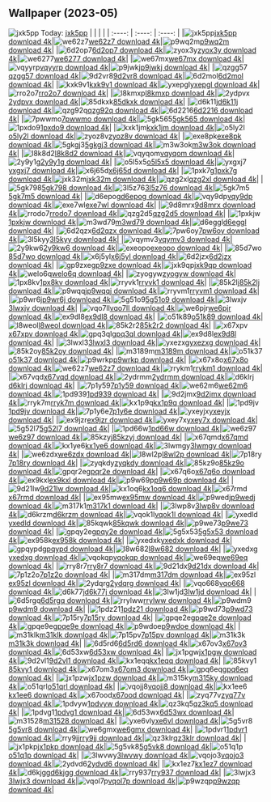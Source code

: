 ## Wallpaper (2023-05)
![jxk5pp](https://w.wallhaven.cc/full/jx/wallhaven-jxk5pp.jpg) Today: [jxk5pp](https://th.wallhaven.cc/small/jx/jxk5pp.jpg)
|      |      |      |
| :----: | :----: | :----: |
|![jxk5pp](https://th.wallhaven.cc/small/jx/jxk5pp.jpg)[jxk5pp download 4k](https://wallhaven.cc/w/jxk5pp)|![we62z7](https://th.wallhaven.cc/small/we/we62z7.jpg)[we62z7 download 4k](https://wallhaven.cc/w/we62z7)|![p9wq2m](https://th.wallhaven.cc/small/p9/p9wq2m.jpg)[p9wq2m download 4k](https://wallhaven.cc/w/p9wq2m)|
|![6d2op7](https://th.wallhaven.cc/small/6d/6d2op7.jpg)[6d2op7 download 4k](https://wallhaven.cc/w/6d2op7)|![zyox3y](https://th.wallhaven.cc/small/zy/zyox3y.jpg)[zyox3y download 4k](https://wallhaven.cc/w/zyox3y)|![we6277](https://th.wallhaven.cc/small/we/we6277.jpg)[we6277 download 4k](https://wallhaven.cc/w/we6277)|
|![we67mx](https://th.wallhaven.cc/small/we/we67mx.jpg)[we67mx download 4k](https://wallhaven.cc/w/we67mx)|![vqyyrp](https://th.wallhaven.cc/small/vq/vqyyrp.jpg)[vqyyrp download 4k](https://wallhaven.cc/w/vqyyrp)|![p9jwkj](https://th.wallhaven.cc/small/p9/p9jwkj.jpg)[p9jwkj download 4k](https://wallhaven.cc/w/p9jwkj)|
|![qzgg57](https://th.wallhaven.cc/small/qz/qzgg57.jpg)[qzgg57 download 4k](https://wallhaven.cc/w/qzgg57)|![9d2vr8](https://th.wallhaven.cc/small/9d/9d2vr8.jpg)[9d2vr8 download 4k](https://wallhaven.cc/w/9d2vr8)|![6d2mol](https://th.wallhaven.cc/small/6d/6d2mol.jpg)[6d2mol download 4k](https://wallhaven.cc/w/6d2mol)|
|![kxk9v1](https://th.wallhaven.cc/small/kx/kxk9v1.jpg)[kxk9v1 download 4k](https://wallhaven.cc/w/kxk9v1)|![yxepgl](https://th.wallhaven.cc/small/yx/yxepgl.jpg)[yxepgl download 4k](https://wallhaven.cc/w/yxepgl)|![rro2o7](https://th.wallhaven.cc/small/rr/rro2o7.jpg)[rro2o7 download 4k](https://wallhaven.cc/w/rro2o7)|
|![l8kmxp](https://th.wallhaven.cc/small/l8/l8kmxp.jpg)[l8kmxp download 4k](https://wallhaven.cc/w/l8kmxp)|![2ydpvx](https://th.wallhaven.cc/small/2y/2ydpvx.jpg)[2ydpvx download 4k](https://wallhaven.cc/w/2ydpvx)|![85dkxk](https://th.wallhaven.cc/small/85/85dkxk.jpg)[85dkxk download 4k](https://wallhaven.cc/w/85dkxk)|
|![d6k11j](https://th.wallhaven.cc/small/d6/d6k11j.jpg)[d6k11j download 4k](https://wallhaven.cc/w/d6k11j)|![qzg92q](https://th.wallhaven.cc/small/qz/qzg92q.jpg)[qzg92q download 4k](https://wallhaven.cc/w/qzg92q)|![6d2216](https://th.wallhaven.cc/small/6d/6d2216.jpg)[6d2216 download 4k](https://wallhaven.cc/w/6d2216)|
|![7pwwmo](https://th.wallhaven.cc/small/7p/7pwwmo.jpg)[7pwwmo download 4k](https://wallhaven.cc/w/7pwwmo)|![5gk565](https://th.wallhaven.cc/small/5g/5gk565.jpg)[5gk565 download 4k](https://wallhaven.cc/w/5gk565)|![1pxdo9](https://th.wallhaven.cc/small/1p/1pxdo9.jpg)[1pxdo9 download 4k](https://wallhaven.cc/w/1pxdo9)|
|![kxk1jm](https://th.wallhaven.cc/small/kx/kxk1jm.jpg)[kxk1jm download 4k](https://wallhaven.cc/w/kxk1jm)|![o5ly2l](https://th.wallhaven.cc/small/o5/o5ly2l.jpg)[o5ly2l download 4k](https://wallhaven.cc/w/o5ly2l)|![zyoz8v](https://th.wallhaven.cc/small/zy/zyoz8v.jpg)[zyoz8v download 4k](https://wallhaven.cc/w/zyoz8v)|
|![exe8pk](https://th.wallhaven.cc/small/ex/exe8pk.jpg)[exe8pk download 4k](https://wallhaven.cc/w/exe8pk)|![5gkgj3](https://th.wallhaven.cc/small/5g/5gkgj3.jpg)[5gkgj3 download 4k](https://wallhaven.cc/w/5gkgj3)|![m3w3ok](https://th.wallhaven.cc/small/m3/m3w3ok.jpg)[m3w3ok download 4k](https://wallhaven.cc/w/m3w3ok)|
|![l8k8d2](https://th.wallhaven.cc/small/l8/l8k8d2.jpg)[l8k8d2 download 4k](https://wallhaven.cc/w/l8k8d2)|![vqyqom](https://th.wallhaven.cc/small/vq/vqyqom.jpg)[vqyqom download 4k](https://wallhaven.cc/w/vqyqom)|![2y9y1g](https://th.wallhaven.cc/small/2y/2y9y1g.jpg)[2y9y1g download 4k](https://wallhaven.cc/w/2y9y1g)|
|![o5l5x5](https://th.wallhaven.cc/small/o5/o5l5x5.jpg)[o5l5x5 download 4k](https://wallhaven.cc/w/o5l5x5)|![yxgxj7](https://th.wallhaven.cc/small/yx/yxgxj7.jpg)[yxgxj7 download 4k](https://wallhaven.cc/w/yxgxj7)|![x6j65d](https://th.wallhaven.cc/small/x6/x6j65d.jpg)[x6j65d download 4k](https://wallhaven.cc/w/x6j65d)|
|![1pxk7g](https://th.wallhaven.cc/small/1p/1pxk7g.jpg)[1pxk7g download 4k](https://wallhaven.cc/w/1pxk7g)|![jxk32m](https://th.wallhaven.cc/small/jx/jxk32m.jpg)[jxk32m download 4k](https://wallhaven.cc/w/jxk32m)|![qzg2xl](https://th.wallhaven.cc/small/qz/qzg2xl.jpg)[qzg2xl download 4k](https://wallhaven.cc/w/qzg2xl)|
|![5gk798](https://th.wallhaven.cc/small/5g/5gk798.jpg)[5gk798 download 4k](https://wallhaven.cc/w/5gk798)|![3l5z76](https://th.wallhaven.cc/small/3l/3l5z76.jpg)[3l5z76 download 4k](https://wallhaven.cc/w/3l5z76)|![5gk7m5](https://th.wallhaven.cc/small/5g/5gk7m5.jpg)[5gk7m5 download 4k](https://wallhaven.cc/w/5gk7m5)|
|![d6epog](https://th.wallhaven.cc/small/d6/d6epog.jpg)[d6epog download 4k](https://wallhaven.cc/w/d6epog)|![vqy9dp](https://th.wallhaven.cc/small/vq/vqy9dp.jpg)[vqy9dp download 4k](https://wallhaven.cc/w/vqy9dp)|![exe7wl](https://th.wallhaven.cc/small/ex/exe7wl.jpg)[exe7wl download 4k](https://wallhaven.cc/w/exe7wl)|
|![9d8mrx](https://th.wallhaven.cc/small/9d/9d8mrx.jpg)[9d8mrx download 4k](https://wallhaven.cc/w/9d8mrx)|![rrodo7](https://th.wallhaven.cc/small/rr/rrodo7.jpg)[rrodo7 download 4k](https://wallhaven.cc/w/rrodo7)|![qzg2d5](https://th.wallhaven.cc/small/qz/qzg2d5.jpg)[qzg2d5 download 4k](https://wallhaven.cc/w/qzg2d5)|
|![1pxkjw](https://th.wallhaven.cc/small/1p/1pxkjw.jpg)[1pxkjw download 4k](https://wallhaven.cc/w/1pxkjw)|![m3wd79](https://th.wallhaven.cc/small/m3/m3wd79.jpg)[m3wd79 download 4k](https://wallhaven.cc/w/m3wd79)|![d6eggl](https://th.wallhaven.cc/small/d6/d6eggl.jpg)[d6eggl download 4k](https://wallhaven.cc/w/d6eggl)|
|![6d2qzx](https://th.wallhaven.cc/small/6d/6d2qzx.jpg)[6d2qzx download 4k](https://wallhaven.cc/w/6d2qzx)|![7pw6oy](https://th.wallhaven.cc/small/7p/7pw6oy.jpg)[7pw6oy download 4k](https://wallhaven.cc/w/7pw6oy)|![3l5kyy](https://th.wallhaven.cc/small/3l/3l5kyy.jpg)[3l5kyy download 4k](https://wallhaven.cc/w/3l5kyy)|
|![vqymv3](https://th.wallhaven.cc/small/vq/vqymv3.jpg)[vqymv3 download 4k](https://wallhaven.cc/w/vqymv3)|![2y9kw6](https://th.wallhaven.cc/small/2y/2y9kw6.jpg)[2y9kw6 download 4k](https://wallhaven.cc/w/2y9kw6)|![exeopo](https://th.wallhaven.cc/small/ex/exeopo.jpg)[exeopo download 4k](https://wallhaven.cc/w/exeopo)|
|![85d7wo](https://th.wallhaven.cc/small/85/85d7wo.jpg)[85d7wo download 4k](https://wallhaven.cc/w/85d7wo)|![x6j5yl](https://th.wallhaven.cc/small/x6/x6j5yl.jpg)[x6j5yl download 4k](https://wallhaven.cc/w/x6j5yl)|![6d2jzx](https://th.wallhaven.cc/small/6d/6d2jzx.jpg)[6d2jzx download 4k](https://wallhaven.cc/w/6d2jzx)|
|![gp9zxe](https://th.wallhaven.cc/small/gp/gp9zxe.jpg)[gp9zxe download 4k](https://wallhaven.cc/w/gp9zxe)|![jxk9qp](https://th.wallhaven.cc/small/jx/jxk9qp.jpg)[jxk9qp download 4k](https://wallhaven.cc/w/jxk9qp)|![welo6q](https://th.wallhaven.cc/small/we/welo6q.jpg)[welo6q download 4k](https://wallhaven.cc/w/welo6q)|
|![zyogyw](https://th.wallhaven.cc/small/zy/zyogyw.jpg)[zyogyw download 4k](https://wallhaven.cc/w/zyogyw)|![1px8kv](https://th.wallhaven.cc/small/1p/1px8kv.jpg)[1px8kv download 4k](https://wallhaven.cc/w/1px8kv)|![rryvk1](https://th.wallhaven.cc/small/rr/rryvk1.jpg)[rryvk1 download 4k](https://wallhaven.cc/w/rryvk1)|
|![85k2lj](https://th.wallhaven.cc/small/85/85k2lj.jpg)[85k2lj download 4k](https://wallhaven.cc/w/85k2lj)|![p9wqqj](https://th.wallhaven.cc/small/p9/p9wqqj.jpg)[p9wqqj download 4k](https://wallhaven.cc/w/p9wqqj)|![rryvm1](https://th.wallhaven.cc/small/rr/rryvm1.jpg)[rryvm1 download 4k](https://wallhaven.cc/w/rryvm1)|
|![p9wr6j](https://th.wallhaven.cc/small/p9/p9wr6j.jpg)[p9wr6j download 4k](https://wallhaven.cc/w/p9wr6j)|![5g51o9](https://th.wallhaven.cc/small/5g/5g51o9.jpg)[5g51o9 download 4k](https://wallhaven.cc/w/5g51o9)|![3lwxjv](https://th.wallhaven.cc/small/3l/3lwxjv.jpg)[3lwxjv download 4k](https://wallhaven.cc/w/3lwxjv)|
|![vqo7ll](https://th.wallhaven.cc/small/vq/vqo7ll.jpg)[vqo7ll download 4k](https://wallhaven.cc/w/vqo7ll)|![we6pjr](https://th.wallhaven.cc/small/we/we6pjr.jpg)[we6pjr download 4k](https://wallhaven.cc/w/we6pjr)|![ex9dl8](https://th.wallhaven.cc/small/ex/ex9dl8.jpg)[ex9dl8 download 4k](https://wallhaven.cc/w/ex9dl8)|
|![o51k89](https://th.wallhaven.cc/small/o5/o51k89.jpg)[o51k89 download 4k](https://wallhaven.cc/w/o51k89)|![l8weol](https://th.wallhaven.cc/small/l8/l8weol.jpg)[l8weol download 4k](https://wallhaven.cc/w/l8weol)|![85k2r2](https://th.wallhaven.cc/small/85/85k2r2.jpg)[85k2r2 download 4k](https://wallhaven.cc/w/85k2r2)|
|![x67xpv](https://th.wallhaven.cc/small/x6/x67xpv.jpg)[x67xpv download 4k](https://wallhaven.cc/w/x67xpv)|![gpq3ql](https://th.wallhaven.cc/small/gp/gpq3ql.jpg)[gpq3ql download 4k](https://wallhaven.cc/w/gpq3ql)|![ex9d8l](https://th.wallhaven.cc/small/ex/ex9d8l.jpg)[ex9d8l download 4k](https://wallhaven.cc/w/ex9d8l)|
|![3lwxl3](https://th.wallhaven.cc/small/3l/3lwxl3.jpg)[3lwxl3 download 4k](https://wallhaven.cc/w/3lwxl3)|![yxezxg](https://th.wallhaven.cc/small/yx/yxezxg.jpg)[yxezxg download 4k](https://wallhaven.cc/w/yxezxg)|![85k2oy](https://th.wallhaven.cc/small/85/85k2oy.jpg)[85k2oy download 4k](https://wallhaven.cc/w/85k2oy)|
|![m3189m](https://th.wallhaven.cc/small/m3/m3189m.jpg)[m3189m download 4k](https://wallhaven.cc/w/m3189m)|![o51k37](https://th.wallhaven.cc/small/o5/o51k37.jpg)[o51k37 download 4k](https://wallhaven.cc/w/o51k37)|![p9wrkp](https://th.wallhaven.cc/small/p9/p9wrkp.jpg)[p9wrkp download 4k](https://wallhaven.cc/w/p9wrkp)|
|![x67x8o](https://th.wallhaven.cc/small/x6/x67x8o.jpg)[x67x8o download 4k](https://wallhaven.cc/w/x67x8o)|![we62z7](https://th.wallhaven.cc/small/we/we62z7.jpg)[we62z7 download 4k](https://wallhaven.cc/w/we62z7)|![rrykm1](https://th.wallhaven.cc/small/rr/rrykm1.jpg)[rrykm1 download 4k](https://wallhaven.cc/w/rrykm1)|
|![x67vqd](https://th.wallhaven.cc/small/x6/x67vqd.jpg)[x67vqd download 4k](https://wallhaven.cc/w/x67vqd)|![2ydrmm](https://th.wallhaven.cc/small/2y/2ydrmm.jpg)[2ydrmm download 4k](https://wallhaven.cc/w/2ydrmm)|![d6klrj](https://th.wallhaven.cc/small/d6/d6klrj.jpg)[d6klrj download 4k](https://wallhaven.cc/w/d6klrj)|
|![7p1y59](https://th.wallhaven.cc/small/7p/7p1y59.jpg)[7p1y59 download 4k](https://wallhaven.cc/w/7p1y59)|![we62m6](https://th.wallhaven.cc/small/we/we62m6.jpg)[we62m6 download 4k](https://wallhaven.cc/w/we62m6)|![1pd939](https://th.wallhaven.cc/small/1p/1pd939.jpg)[1pd939 download 4k](https://wallhaven.cc/w/1pd939)|
|![9d2jmx](https://th.wallhaven.cc/small/9d/9d2jmx.jpg)[9d2jmx download 4k](https://wallhaven.cc/w/9d2jmx)|![rryk7m](https://th.wallhaven.cc/small/rr/rryk7m.jpg)[rryk7m download 4k](https://wallhaven.cc/w/rryk7m)|![kx1p9q](https://th.wallhaven.cc/small/kx/kx1p9q.jpg)[kx1p9q download 4k](https://wallhaven.cc/w/kx1p9q)|
|![1pd9jv](https://th.wallhaven.cc/small/1p/1pd9jv.jpg)[1pd9jv download 4k](https://wallhaven.cc/w/1pd9jv)|![7p1y6e](https://th.wallhaven.cc/small/7p/7p1y6e.jpg)[7p1y6e download 4k](https://wallhaven.cc/w/7p1y6e)|![yxeyjx](https://th.wallhaven.cc/small/yx/yxeyjx.jpg)[yxeyjx download 4k](https://wallhaven.cc/w/yxeyjx)|
|![ex9jzr](https://th.wallhaven.cc/small/ex/ex9jzr.jpg)[ex9jzr download 4k](https://wallhaven.cc/w/ex9jzr)|![yxey7x](https://th.wallhaven.cc/small/yx/yxey7x.jpg)[yxey7x download 4k](https://wallhaven.cc/w/yxey7x)|![5g52l7](https://th.wallhaven.cc/small/5g/5g52l7.jpg)[5g52l7 download 4k](https://wallhaven.cc/w/5g52l7)|
|![1pd66w](https://th.wallhaven.cc/small/1p/1pd66w.jpg)[1pd66w download 4k](https://wallhaven.cc/w/1pd66w)|![we6z97](https://th.wallhaven.cc/small/we/we6z97.jpg)[we6z97 download 4k](https://wallhaven.cc/w/we6z97)|![85kzyj](https://th.wallhaven.cc/small/85/85kzyj.jpg)[85kzyj download 4k](https://wallhaven.cc/w/85kzyj)|
|![x67qmd](https://th.wallhaven.cc/small/x6/x67qmd.jpg)[x67qmd download 4k](https://wallhaven.cc/w/x67qmd)|![kx1ye6](https://th.wallhaven.cc/small/kx/kx1ye6.jpg)[kx1ye6 download 4k](https://wallhaven.cc/w/kx1ye6)|![3lwmgy](https://th.wallhaven.cc/small/3l/3lwmgy.jpg)[3lwmgy download 4k](https://wallhaven.cc/w/3lwmgy)|
|![we6zdx](https://th.wallhaven.cc/small/we/we6zdx.jpg)[we6zdx download 4k](https://wallhaven.cc/w/we6zdx)|![l8wl2p](https://th.wallhaven.cc/small/l8/l8wl2p.jpg)[l8wl2p download 4k](https://wallhaven.cc/w/l8wl2p)|![7p18ry](https://th.wallhaven.cc/small/7p/7p18ry.jpg)[7p18ry download 4k](https://wallhaven.cc/w/7p18ry)|
|![zyqkdy](https://th.wallhaven.cc/small/zy/zyqkdy.jpg)[zyqkdy download 4k](https://wallhaven.cc/w/zyqkdy)|![85kz9o](https://th.wallhaven.cc/small/85/85kz9o.jpg)[85kz9o download 4k](https://wallhaven.cc/w/85kz9o)|![gpqr2e](https://th.wallhaven.cc/small/gp/gpqr2e.jpg)[gpqr2e download 4k](https://wallhaven.cc/w/gpqr2e)|
|![x67q6o](https://th.wallhaven.cc/small/x6/x67q6o.jpg)[x67q6o download 4k](https://wallhaven.cc/w/x67q6o)|![ex9kxl](https://th.wallhaven.cc/small/ex/ex9kxl.jpg)[ex9kxl download 4k](https://wallhaven.cc/w/ex9kxl)|![p9w69p](https://th.wallhaven.cc/small/p9/p9w69p.jpg)[p9w69p download 4k](https://wallhaven.cc/w/p9w69p)|
|![9d21lw](https://th.wallhaven.cc/small/9d/9d21lw.jpg)[9d21lw download 4k](https://wallhaven.cc/w/9d21lw)|![kx1oq6](https://th.wallhaven.cc/small/kx/kx1oq6.jpg)[kx1oq6 download 4k](https://wallhaven.cc/w/kx1oq6)|![x67rmd](https://th.wallhaven.cc/small/x6/x67rmd.jpg)[x67rmd download 4k](https://wallhaven.cc/w/x67rmd)|
|![ex95mw](https://th.wallhaven.cc/small/ex/ex95mw.jpg)[ex95mw download 4k](https://wallhaven.cc/w/ex95mw)|![p9wedj](https://th.wallhaven.cc/small/p9/p9wedj.jpg)[p9wedj download 4k](https://wallhaven.cc/w/p9wedj)|![m317k1](https://th.wallhaven.cc/small/m3/m317k1.jpg)[m317k1 download 4k](https://wallhaven.cc/w/m317k1)|
|![3lwp8v](https://th.wallhaven.cc/small/3l/3lwp8v.jpg)[3lwp8v download 4k](https://wallhaven.cc/w/3lwp8v)|![d6krzm](https://th.wallhaven.cc/small/d6/d6krzm.jpg)[d6krzm download 4k](https://wallhaven.cc/w/d6krzm)|![vqok1l](https://th.wallhaven.cc/small/vq/vqok1l.jpg)[vqok1l download 4k](https://wallhaven.cc/w/vqok1l)|
|![yxedld](https://th.wallhaven.cc/small/yx/yxedld.jpg)[yxedld download 4k](https://wallhaven.cc/w/yxedld)|![85kqwk](https://th.wallhaven.cc/small/85/85kqwk.jpg)[85kqwk download 4k](https://wallhaven.cc/w/85kqwk)|![p9we73](https://th.wallhaven.cc/small/p9/p9we73.jpg)[p9we73 download 4k](https://wallhaven.cc/w/p9we73)|
|![gpqy2e](https://th.wallhaven.cc/small/gp/gpqy2e.jpg)[gpqy2e download 4k](https://wallhaven.cc/w/gpqy2e)|![5g5x53](https://th.wallhaven.cc/small/5g/5g5x53.jpg)[5g5x53 download 4k](https://wallhaven.cc/w/5g5x53)|![ex958k](https://th.wallhaven.cc/small/ex/ex958k.jpg)[ex958k download 4k](https://wallhaven.cc/w/ex958k)|
|![yxedxk](https://th.wallhaven.cc/small/yx/yxedxk.jpg)[yxedxk download 4k](https://wallhaven.cc/w/yxedxk)|![gpqypd](https://th.wallhaven.cc/small/gp/gpqypd.jpg)[gpqypd download 4k](https://wallhaven.cc/w/gpqypd)|![l8w682](https://th.wallhaven.cc/small/l8/l8w682.jpg)[l8w682 download 4k](https://wallhaven.cc/w/l8w682)|
|![yxedxg](https://th.wallhaven.cc/small/yx/yxedxg.jpg)[yxedxg download 4k](https://wallhaven.cc/w/yxedxg)|![vqokqp](https://th.wallhaven.cc/small/vq/vqokqp.jpg)[vqokqp download 4k](https://wallhaven.cc/w/vqokqp)|![we69eq](https://th.wallhaven.cc/small/we/we69eq.jpg)[we69eq download 4k](https://wallhaven.cc/w/we69eq)|
|![rry8r7](https://th.wallhaven.cc/small/rr/rry8r7.jpg)[rry8r7 download 4k](https://wallhaven.cc/w/rry8r7)|![9d21dx](https://th.wallhaven.cc/small/9d/9d21dx.jpg)[9d21dx download 4k](https://wallhaven.cc/w/9d21dx)|![7p1z2o](https://th.wallhaven.cc/small/7p/7p1z2o.jpg)[7p1z2o download 4k](https://wallhaven.cc/w/7p1z2o)|
|![m317dm](https://th.wallhaven.cc/small/m3/m317dm.jpg)[m317dm download 4k](https://wallhaven.cc/w/m317dm)|![ex95zl](https://th.wallhaven.cc/small/ex/ex95zl.jpg)[ex95zl download 4k](https://wallhaven.cc/w/ex95zl)|![2ydqrg](https://th.wallhaven.cc/small/2y/2ydqrg.jpg)[2ydqrg download 4k](https://wallhaven.cc/w/2ydqrg)|
|![vqo668](https://th.wallhaven.cc/small/vq/vqo668.jpg)[vqo668 download 4k](https://wallhaven.cc/w/vqo668)|![d6k77j](https://th.wallhaven.cc/small/d6/d6k77j.jpg)[d6k77j download 4k](https://wallhaven.cc/w/d6k77j)|![3lw1jd](https://th.wallhaven.cc/small/3l/3lw1jd.jpg)[3lw1jd download 4k](https://wallhaven.cc/w/3lw1jd)|
|![6d5rgq](https://th.wallhaven.cc/small/6d/6d5rgq.jpg)[6d5rgq download 4k](https://wallhaven.cc/w/6d5rgq)|![rrylww](https://th.wallhaven.cc/small/rr/rrylww.jpg)[rrylww download 4k](https://wallhaven.cc/w/rrylww)|![p9wdm9](https://th.wallhaven.cc/small/p9/p9wdm9.jpg)[p9wdm9 download 4k](https://wallhaven.cc/w/p9wdm9)|
|![1pdz21](https://th.wallhaven.cc/small/1p/1pdz21.jpg)[1pdz21 download 4k](https://wallhaven.cc/w/1pdz21)|![p9wd73](https://th.wallhaven.cc/small/p9/p9wd73.jpg)[p9wd73 download 4k](https://wallhaven.cc/w/p9wd73)|![7p15ry](https://th.wallhaven.cc/small/7p/7p15ry.jpg)[7p15ry download 4k](https://wallhaven.cc/w/7p15ry)|
|![gpqe2e](https://th.wallhaven.cc/small/gp/gpqe2e.jpg)[gpqe2e download 4k](https://wallhaven.cc/w/gpqe2e)|![gpqe9e](https://th.wallhaven.cc/small/gp/gpqe9e.jpg)[gpqe9e download 4k](https://wallhaven.cc/w/gpqe9e)|![p9wdoe](https://th.wallhaven.cc/small/p9/p9wdoe.jpg)[p9wdoe download 4k](https://wallhaven.cc/w/p9wdoe)|
|![m31klk](https://th.wallhaven.cc/small/m3/m31klk.jpg)[m31klk download 4k](https://wallhaven.cc/w/m31klk)|![7p15pv](https://th.wallhaven.cc/small/7p/7p15pv.jpg)[7p15pv download 4k](https://wallhaven.cc/w/7p15pv)|![m31k3k](https://th.wallhaven.cc/small/m3/m31k3k.jpg)[m31k3k download 4k](https://wallhaven.cc/w/m31k3k)|
|![6d5rd6](https://th.wallhaven.cc/small/6d/6d5rd6.jpg)[6d5rd6 download 4k](https://wallhaven.cc/w/6d5rd6)|![x67ov3](https://th.wallhaven.cc/small/x6/x67ov3.jpg)[x67ov3 download 4k](https://wallhaven.cc/w/x67ov3)|![6d53xw](https://th.wallhaven.cc/small/6d/6d53xw.jpg)[6d53xw download 4k](https://wallhaven.cc/w/6d53xw)|
|![jx1pgw](https://th.wallhaven.cc/small/jx/jx1pgw.jpg)[jx1pgw download 4k](https://wallhaven.cc/w/jx1pgw)|![9d2vl1](https://th.wallhaven.cc/small/9d/9d2vl1.jpg)[9d2vl1 download 4k](https://wallhaven.cc/w/9d2vl1)|![kx1eqq](https://th.wallhaven.cc/small/kx/kx1eqq.jpg)[kx1eqq download 4k](https://wallhaven.cc/w/kx1eqq)|
|![85kvy1](https://th.wallhaven.cc/small/85/85kvy1.jpg)[85kvy1 download 4k](https://wallhaven.cc/w/85kvy1)|![x67om3](https://th.wallhaven.cc/small/x6/x67om3.jpg)[x67om3 download 4k](https://wallhaven.cc/w/x67om3)|![gpq6eq](https://th.wallhaven.cc/small/gp/gpq6eq.jpg)[gpq6eq download 4k](https://wallhaven.cc/w/gpq6eq)|
|![jx1pzw](https://th.wallhaven.cc/small/jx/jx1pzw.jpg)[jx1pzw download 4k](https://wallhaven.cc/w/jx1pzw)|![m315ky](https://th.wallhaven.cc/small/m3/m315ky.jpg)[m315ky download 4k](https://wallhaven.cc/w/m315ky)|![o51qrl](https://th.wallhaven.cc/small/o5/o51qrl.jpg)[o51qrl download 4k](https://wallhaven.cc/w/o51qrl)|
|![vqojj8](https://th.wallhaven.cc/small/vq/vqojj8.jpg)[vqojj8 download 4k](https://wallhaven.cc/w/vqojj8)|![kx1ee6](https://th.wallhaven.cc/small/kx/kx1ee6.jpg)[kx1ee6 download 4k](https://wallhaven.cc/w/kx1ee6)|![x67ood](https://th.wallhaven.cc/small/x6/x67ood.jpg)[x67ood download 4k](https://wallhaven.cc/w/x67ood)|
|![zyq77v](https://th.wallhaven.cc/small/zy/zyq77v.jpg)[zyq77v download 4k](https://wallhaven.cc/w/zyq77v)|![1pdvyw](https://th.wallhaven.cc/small/1p/1pdvyw.jpg)[1pdvyw download 4k](https://wallhaven.cc/w/1pdvyw)|![qz3kq5](https://th.wallhaven.cc/small/qz/qz3kq5.jpg)[qz3kq5 download 4k](https://wallhaven.cc/w/qz3kq5)|
|![1pdvg1](https://th.wallhaven.cc/small/1p/1pdvg1.jpg)[1pdvg1 download 4k](https://wallhaven.cc/w/1pdvg1)|![6d53wx](https://th.wallhaven.cc/small/6d/6d53wx.jpg)[6d53wx download 4k](https://wallhaven.cc/w/6d53wx)|![m31528](https://th.wallhaven.cc/small/m3/m31528.jpg)[m31528 download 4k](https://wallhaven.cc/w/m31528)|
|![yxe6vl](https://th.wallhaven.cc/small/yx/yxe6vl.jpg)[yxe6vl download 4k](https://wallhaven.cc/w/yxe6vl)|![5g5vr8](https://th.wallhaven.cc/small/5g/5g5vr8.jpg)[5g5vr8 download 4k](https://wallhaven.cc/w/5g5vr8)|![we6gmx](https://th.wallhaven.cc/small/we/we6gmx.jpg)[we6gmx download 4k](https://wallhaven.cc/w/we6gmx)|
|![1pdvr1](https://th.wallhaven.cc/small/1p/1pdvr1.jpg)[1pdvr1 download 4k](https://wallhaven.cc/w/1pdvr1)|![rry9jj](https://th.wallhaven.cc/small/rr/rry9jj.jpg)[rry9jj download 4k](https://wallhaven.cc/w/rry9jj)|![qz3klr](https://th.wallhaven.cc/small/qz/qz3klr.jpg)[qz3klr download 4k](https://wallhaven.cc/w/qz3klr)|
|![jx1pkp](https://th.wallhaven.cc/small/jx/jx1pkp.jpg)[jx1pkp download 4k](https://wallhaven.cc/w/jx1pkp)|![5g5vk8](https://th.wallhaven.cc/small/5g/5g5vk8.jpg)[5g5vk8 download 4k](https://wallhaven.cc/w/5g5vk8)|![o51q1p](https://th.wallhaven.cc/small/o5/o51q1p.jpg)[o51q1p download 4k](https://wallhaven.cc/w/o51q1p)|
|![3lwvwy](https://th.wallhaven.cc/small/3l/3lwvwy.jpg)[3lwvwy download 4k](https://wallhaven.cc/w/3lwvwy)|![vqojo3](https://th.wallhaven.cc/small/vq/vqojo3.jpg)[vqojo3 download 4k](https://wallhaven.cc/w/vqojo3)|![2ydvd6](https://th.wallhaven.cc/small/2y/2ydvd6.jpg)[2ydvd6 download 4k](https://wallhaven.cc/w/2ydvd6)|
|![kx1ez7](https://th.wallhaven.cc/small/kx/kx1ez7.jpg)[kx1ez7 download 4k](https://wallhaven.cc/w/kx1ez7)|![d6kjgg](https://th.wallhaven.cc/small/d6/d6kjgg.jpg)[d6kjgg download 4k](https://wallhaven.cc/w/d6kjgg)|![rry937](https://th.wallhaven.cc/small/rr/rry937.jpg)[rry937 download 4k](https://wallhaven.cc/w/rry937)|
|![3lwjx3](https://th.wallhaven.cc/small/3l/3lwjx3.jpg)[3lwjx3 download 4k](https://wallhaven.cc/w/3lwjx3)|![vqol7p](https://th.wallhaven.cc/small/vq/vqol7p.jpg)[vqol7p download 4k](https://wallhaven.cc/w/vqol7p)|![p9wzqp](https://th.wallhaven.cc/small/p9/p9wzqp.jpg)[p9wzqp download 4k](https://wallhaven.cc/w/p9wzqp)|
